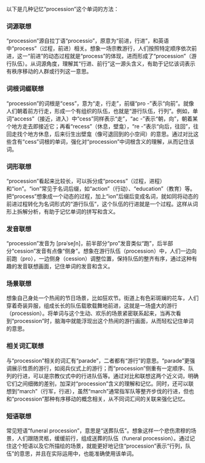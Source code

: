 以下是几种记忆“procession”这个单词的方法：

### 词源联想
“procession”源自拉丁语“processio”，原意为“前进，行进”，和英语中“process”（过程，前进）相关。想象一场宗教游行，人们按照特定顺序依次前进，这一“前进”的动态过程就是“process”的体现，进而形成了“procession”（游行队伍）。从词源角度，理解其“行进、前行”这一源头含义，有助于记忆该词表示有秩序移动的人群或行列这一意思。

### 词根词缀联想
“procession”的词根是“cess”，意为“走，行走”，前缀“pro -”表示“向前”。就像人们朝着前方行走，形成一个有组织的队伍，也就是“游行队伍，行列”。例如，单词“access”（接近，进入）中“cess”同样表示“走”，“ac -”表示“朝，向”，朝着某个地方走去即接近它；再看“recess”（休息，壁龛），“re -”表示“向后，往回”，往回走找个地方休息，后来衍生出壁龛（像可退回到的小空间）的意思。通过对比这些含有“cess”词根的单词，强化对“procession”中词根含义的理解，从而记住该词。

### 词形联想
“procession”看起来比较长，可以拆分成“process”（过程，进程）和“ion”。“ion”常见于名词后缀，如“action”（行动）、“education”（教育）等。把“process”想象成一个动态的过程，加上“ion”后缀后变成名词，就如同将动态的前进过程转化为名词形式的“游行队伍”，这个队伍的行进就是一个过程。这样从词形上拆解分析，有助于记忆单词的拼写和含义。

### 发音联想
“procession”发音为 [prəˈseʃn]，前半部分“pro”发音类似“跑”，后半部分“cession”发音有点像“侧身”。想象在游行队伍（procession）中，人们一边向前跑（pro），一边侧身（cession）调整位置，保持队伍的整齐有序，通过这种有趣的发音联想画面，记住单词的发音和含义。

### 场景联想
想象自己身处一个热闹的节日场景，比如狂欢节。街道上有色彩斑斓的花车，人们穿着奇装异服，组成长长的队伍载歌载舞地前进，这就是一场盛大的游行（procession）。将单词与这个生动、欢乐的场景紧密联系起来，当再次看到“procession”时，脑海中就能浮现出这个热闹的游行画面，从而轻松记住单词的意思。

### 相关词汇联想
与“procession”相关的词汇有“parade”，二者都有“游行”的意思。“parade”更强调展示性质的游行，如阅兵仪式上的游行；而“procession”侧重有一定顺序、队列的行进，可以是宗教仪式中的行进队伍等。通过对比和联想这两个近义词，明确它们之间细微的差别，加深对“procession”含义的理解和记忆。同时，还可以联想到“march”（行军，行进），虽然“march”通常指军队等整齐步伐的行进，但也和“procession”那种有序移动的概念相关，从不同词汇间的关联来强化记忆。

### 短语联想
常见短语“funeral procession”，意思是“送葬队伍”。想象这样一个悲伤肃穆的场景，人们跟随灵柩，缓缓前行，组成送葬的队伍（funeral procession）。通过记住这个短语以及它所描绘的场景，就能更好地记住“procession”表示“行列，队伍”的意思，并且在实际运用中，也能准确使用该单词。 